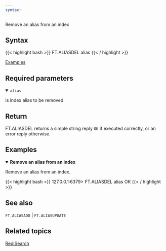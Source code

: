 ```yaml
---
syntax: 
---
```


Remove an alias from an index

## Syntax

{{< highlight bash >}}
FT.ALIASDEL alias
{{< / highlight >}}

[Examples](#examples)

## Required parameters

<details open>
<summary><code>alias</code></summary>

is index alias to be removed.
</details>

## Return

FT.ALIASDEL returns a simple string reply `OK` if executed correctly, or an error reply otherwise.

## Examples

<details open>
<summary><b>Remove an alias from an index</b></summary>

Remove an alias from an index.

{{< highlight bash >}}
127.0.0.1:6379> FT.ALIASDEL alias
OK
{{< / highlight >}}
</details>

## See also

`FT.ALIASADD` | `FT.ALIASUPDATE` 

## Related topics

[RediSearch](/docs/stack/search)